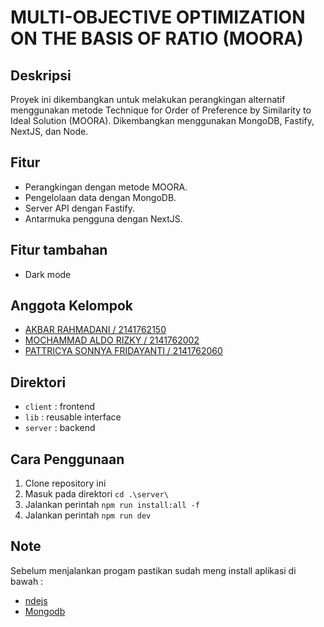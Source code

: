 # MULTI-OBJECTIVE OPTIMIZATION ON THE BASIS OF RATIO (MOORA)

## Deskripsi
Proyek ini dikembangkan untuk melakukan perangkingan alternatif menggunakan metode Technique for Order of Preference by Similarity to Ideal Solution (MOORA). Dikembangkan menggunakan MongoDB, Fastify, NextJS, dan Node.

## Fitur
- Perangkingan dengan metode MOORA.
- Pengelolaan data dengan MongoDB.
- Server API dengan Fastify.
- Antarmuka pengguna dengan NextJS.

## Fitur tambahan
- Dark mode

## Anggota Kelompok
 - [AKBAR RAHMADANI / 2141762150](https://github.com/AkbarRahmadani161102)
 - [MOCHAMMAD ALDO RIZKY / 2141762002](https://github.com/AkbarRahmadani161102)
 - [PATTRICYA SONNYA FRIDAYANTI / 2141762060](https://github.com/AkbarRahmadani161102)

## Direktori
- `client` : frontend
- `lib`    : reusable interface
- `server` : backend

## Cara Penggunaan
1. Clone repository ini
2. Masuk pada direktori `cd .\server\`
3. Jalankan perintah `npm run install:all -f`
4. Jalankan perintah `npm run dev`

## Note
Sebelum menjalankan progam pastikan sudah meng install aplikasi di bawah :
- [ndejs](https://nodejs.org/dist/v20.10.0/node-v20.10.0-x64.msi)
- [Mongodb](https://fastdl.mongodb.org/windows/mongodb-windows-x86_64-7.0.4-signed.msi)
